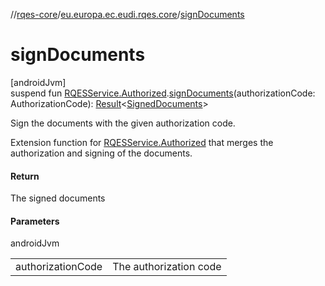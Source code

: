 //[rqes-core](../../index.md)/[eu.europa.ec.eudi.rqes.core](index.md)/[signDocuments](sign-documents.md)

# signDocuments

[androidJvm]\
suspend fun [RQESService.Authorized](-r-q-e-s-service/-authorized/index.md).[signDocuments](sign-documents.md)(authorizationCode: AuthorizationCode): [Result](https://kotlinlang.org/api/latest/jvm/stdlib/kotlin/-result/index.html)&lt;[SignedDocuments](-signed-documents/index.md)&gt;

Sign the documents with the given authorization code.

Extension function for [RQESService.Authorized](-r-q-e-s-service/-authorized/index.md) that merges the authorization and signing of the documents.

#### Return

The signed documents

#### Parameters

androidJvm

| | |
|---|---|
| authorizationCode | The authorization code |
